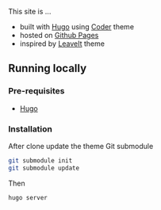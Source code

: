 This site is ...

- built with [Hugo](https://gohugo.io/) using [Coder](https://themes.gohugo.io/hugo-coder/) theme
- hosted on [Github Pages](https://pages.github.com/)
- inspired by [LeaveIt](https://themes.gohugo.io/leaveit/) theme

## Running locally

### Pre-requisites

- [Hugo](https://gohugo.io/)

### Installation

After clone update the theme Git submodule

```sh
git submodule init
git submodule update
```

Then

```sh
hugo server
```
